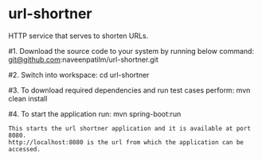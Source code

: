 # url-shortner
HTTP service that serves to shorten URLs.

#1. Download the source code to your system by running below command:
git@github.com:naveenpatilm/url-shortner.git

#2. Switch into workspace:
	cd url-shortner
  
#3. To download required dependencies and run test cases perform:
	mvn clean install
  
#4. To start the application run:
	mvn spring-boot:run
  
	This starts the url shortner application and it is available at port 8080.
	http://localhost:8080 is the url from which the application can be accessed.

